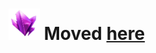 # <img src="https://github.com/RinnOS/AmethystOS/blob/main/Icons/AmethystOS.png" width="50" height="50"> Moved [here](https://git.gliroid.com/AmethystOS/iso)
